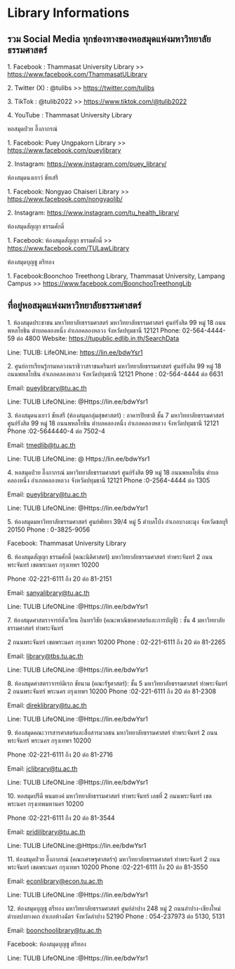 # Library Informations

## รวม Social Media ทุกช่องทางของหอสมุดแห่งมหาวิทยาลัยธรรมศาสตร์

1\. Facebook : Thammasat University Library >> https://www.facebook.com/ThammasatULibrary

2\. Twitter (X) : @tulibs >> https://twitter.com/tulibs

3\. TikTok : @tulib2022 >> https://www.tiktok.com/@tulib2022

4\. YouTube : Thammasat University Library

หอสมุดป๋วย อึ๊งภากรณ์

1\. Facebook: Puey Ungpakorn Library >> https://www.facebook.com/pueylibrary

2\. Instagram: https://www.instagram.com/puey_library/

ห้องสมุดนงเยาว์ ชัยเสรี

1\. Facebook: Nongyao Chaiseri Library >> https://www.facebook.com/nongyaolib/

2\. Instagram: https://www.instagram.com/tu_health_library/

ห้องสมุดสัญญา ธรรมศักดิ์

1\. Facebook: ห้องสมุดสัญญา ธรรมศักดิ์ >> https://www.facebook.com/TULawLibrary

ห้องสมุดบุญชู ตรีทอง

1\. Facebook:Boonchoo Treethong Library, Thammasat University, Lampang Campus >> https://www.facebook.com/BoonchooTreethongLib

## ที่อยู่หอสมุดแห่งมหาวิทยาลัยธรรมศาสตร์

1\. ห้องสมุดประชาชน มหาวิทยาลัยธรรมศาสตร์ มหาวิทยาลัยธรรมศาสตร์ ศูนย์รังสิต 99 หมู่ 18 ถนนพหลโยธิน ตำบลคลองหนึ่ง อำเภอคลองหลวง จังหวัดปทุมธานี 12121 Phone: 02-564-4444-59 ต่อ 4800 Website: https://tupublic.edlib.in.th/SearchData

Line: TULIB: LifeONLine: https://lin.ee/bdwYsr1

2\. ศูนย์การเรียนรู้กรมหลวงนราธิวาสราชนครินทร์ มหาวิทยาลัยธรรมศาสตร์ ศูนย์รังสิต 99 หมู่ 18 ถนนพหลโยธิน อำเภอคลองหลวง จังหวัดปทุมธานี 12121 Phone : 02-564-4444 ต่อ 6631

Email: pueylibrary@tu.ac.th

Line: TULIB LifeONLine: @Https://lin.ee/bdwYsr1

3\. ห้องสมุดนงเยาว์ ชัยเสรี (ห้องสมุดกลุ่มสุขศาสตร์) : อาคารปิยชาติ ชั้น 7 มหาวิทยาลัยธรรมศาสตร์ ศูนย์รังสิต 99 หมู่ 18 ถนนพหลโยธิน ตำบลคลองหนึ่ง อำเภอคลองหลวง จังหวัดปทุมธานี 12121 Phone :02-5644440-4 ต่อ 7502-4

Email: tmedlib@tu.ac.th

Line: TULIB LifeONLine: @ Https://lin.ee/bdwYsr1

4\. หอสมุดป๋วย อึ๊งภากรณ์ มหาวิทยาลัยธรรมศาสตร์ ศูนย์รังสิต 99 หมู่ 18 ถนนพหลโยธิน ตำบลคลองหนึ่ง อำเภอคลองหลวง จังหวัดปทุมธานี 12121 Phone :0-2564-4444 ต่อ 1305

Email: pueylibrary@tu.ac.th

Line: TULIB LifeONLine: @Https://lin.ee/bdwYsr1

5\. ห้องสมุดมหาวิทยาลัยธรรมศาสตร์ ศูนย์พัทยา 39/4 หมู่ 5 ตำบลโป่ง อำเภอบางละมุง จังหวัดชลบุรี 20150 Phone : 0-3825-9056

Facebook: Thammasat University Library

6\. ห้องสมุดสัญญา ธรรมศักดิ์ (คณะนิติศาสตร์) มหาวิทยาลัยธรรมศาสตร์ ท่าพระจันทร์ 2 ถนนพระจันทร์ เขตพระนคร กรุงเทพฯ 10200

Phone :02-221-6111 ถึง 20 ต่อ 81-2151

Email: sanyalibrary@tu.ac.th

Line: TULIB LifeONLine :@Https://lin.ee/bdwYsr1

7\. ห้องสมุดศาสตราจารย์สังเวียน อินทรวิชัย (คณะพาณิชยศาสตร์และการบัญชี) : ชั้น 4 มหาวิทยาลัยธรรมศาสตร์ ท่าพระจันทร์

2 ถนนพระจันทร์ เขตพระนคร กรุงเทพฯ 10200 Phone : 02-221-6111 ถึง 20 ต่อ 81-2265

Email: library@tbs.tu.ac.th

Line: TULIB LifeONLine :@Https://lin.ee/bdwYsr1

8\. ห้องสมุดศาสตราจารย์ดิเรก ชัยนาม (คณะรัฐศาสตร์): ชั้น 5 มหาวิทยาลัยธรรมศาสตร์ ท่าพระจันทร์ 2 ถนนพระจันทร์ พระนคร กรุงเทพฯ 10200 Phone :02-221-6111 ถึง 20 ต่อ 81-2308

Email: direklibrary@tu.ac.th

Line: TULIB LifeONLine :@Https://lin.ee/bdwYsr1

9\. ห้องสมุดคณะวารสารศาสตร์และสื่อสารมวลชน มหาวิทยาลัยธรรมศาสตร์ ท่าพระจันทร์ 2 ถนนพระจันทร์ พระนคร กรุงเทพฯ 10200

Phone :02-221-6111 ถึง 20 ต่อ 81-2716

Email: jclibrary@tu.ac.th

Line: TULIB LifeONLine :@Https://lin.ee/bdwYsr1

10\. หอสมุดปรีดี พนมยงค์ มหาวิทยาลัยธรรมศาสตร์ ท่าพระจันทร์ เลขที่ 2 ถนนพระจันทร์ เขตพระนคร กรุงเทพมหานคร 10200

Phone :02-221-6111 ถึง 20 ต่อ 81-3544

Email: pridilibrary@tu.ac.th

Line: TULIB LifeONLine:@Https://lin.ee/bdwYsr1

11\. ห้องสมุดป๋วย อึ๊งภากรณ์ (คณะเศรษฐศาสตร์ฯ) มหาวิทยาลัยธรรมศาสตร์ ท่าพระจันทร์ 2 ถนนพระจันทร์ เขตพระนคร กรุงเทพฯ 10200 Phone :02-221-6111 ถึง 20 ต่อ 81-3550

Email: econlibrary@econ.tu.ac.th

Line: TULIB LifeONLine :@Https://lin.ee/bdwYsr1

12\. ห้องสมุดบุญชู ตรีทอง มหาวิทยาลัยธรรมศาสตร์ ศูนย์ลำปาง 248 หมู่ 2 ถนนลำปาง-เชียงใหม่ ตำบลปงยางคก อำเภอห้างฉัตร จังหวัดลำปาง 52190 Phone : 054-237973 ต่อ 5130, 5131

Email: boonchoolibrary@tu.ac.th

Facebook: ห้องสมุดบุญชู ตรีทอง

Line: TULIB LifeONLine :@Https://lin.ee/bdwYsr1

